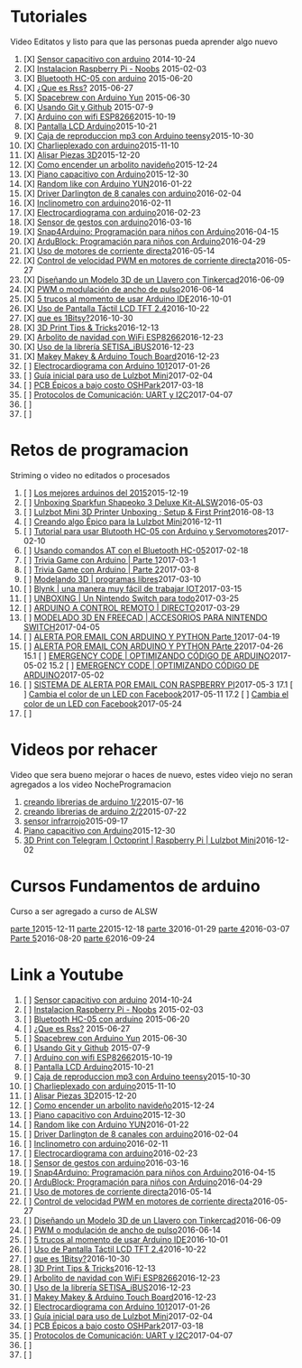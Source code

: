 # Tutoriales

Video Editatos y listo para que las personas pueda aprender algo nuevo

1. [X] [Sensor capacitivo con arduino](cjz_4ZptgqM) 2014-10-24
2. [X] [Instalacion Raspberry Pi - Noobs](okoq7jB9JlQ) 2015-02-03
3. [X] [Bluetooth HC-05 con arduino](hJ6fE5jEQE0) 2015-06-20
4. [X] [¿Que es Rss?](Fa5eW6dwqg0) 2015-06-27
5. [X] [Spacebrew con Arduino Yun](t3W-_fKpXKU) 2015-06-30
6. [X] [Usando Git y Github](JSYltOsC-7Y) 2015-07-9
7. [X] [Arduino con wifi ESP8266](et8N7APQDR8)2015-10-19
8. [X] [Pantalla LCD Arduino](WzRz8D_kq4g)2015-10-21
9. [X] [Caja de reproduccion mp3 con Arduino teensy](BE1gnTG5WXs)2015-10-30
10. [X] [Charlieplexado con arduino](dcrWO3_5DyQ)2015-11-10
11. [X] [Alisar Piezas 3D](VV9V30kku00)2015-12-20
12. [X] [Como encender un arbolito navideño](fPahVpDwTMA)2015-12-24
13. [X] [Piano capacitivo con Arduino](ks67Hznx5B0)2015-12-30
14. [X] [Random like con Arduino YUN](UQjNaGUvkUw)2016-01-22
15. [X] [Driver Darlington de 8 canales con arduino](3RXDO-slIGQ)2016-02-04
16. [X] [Inclinometro con arduino](ZJ2X1XGKsmw)2016-02-11
17. [X] [Electrocardiograma con arduino](9Si4efa434U)2016-02-23
18. [X] [Sensor de gestos con arduino](nqvuJ3lZ_eE)2016-03-16
19. [X] [Snap4Arduino: Programación para niños con Arduino](HUu7BSsmrCY)2016-04-15
20. [X] [ArduBlock: Programación para niños con Arduino](L6L5tG8yI50)2016-04-29
21. [X] [Uso de motores de corriente directa](bJKBZdasuA8)2016-05-14
22. [X] [Control de velocidad PWM en motores de corriente directa](NTbOLwgjrYY)2016-05-27
23. [X] [Diseñando un Modelo 3D de un Llavero con Tinkercad](5Bk5mwhVUmg)2016-06-09
24. [X] [PWM o modulación de ancho de pulso﻿](Px42QJmceN4)2016-06-14
25. [X] [5 trucos al momento de usar Arduino IDE](7slA9vmzAHk)2016-10-01
26. [X] [Uso de Pantalla Táctil LCD TFT 2.4](vkinom4z-lw)2016-10-22
27. [X] [que es 1Bitsy?](TxGa4biWPmo)2016-10-30
28. [X] [3D Print Tips & Tricks](bLd2ZHNsH2c)2016-12-13
29. [X] [Arbolito de navidad con WiFi ESP8266](tXYtJy1MRWQ)2016-12-23
30. [X] [Uso de la librería SETISA_iBUS](1KdUYVedJ9Y)2016-12-23
31. [X] [Makey Makey & Arduino Touch Board](uqxGJPzHXkU)2016-12-23
32. [ ] [Electrocardiograma con Arduino 101](Pb1VbgsZWQU)2017-01-26
33. [ ] [Guía inicial para uso de Lulzbot Mini](pWAQtRJpot0)2017-02-04
34. [ ] [PCB Épicos a bajo costo OSHPark](J4FE_6EJsLw)2017-03-18
35. [ ] [ Protocolos de Comunicación: UART y I2C](M26AVVu96sA)2017-04-07
36. [ ]
37. [ ]

# Retos de programacion

Striming o video no editados o procesados

1. [ ] [Los mejores arduinos del 2015](ylTOJLHV5gI)2015-12-19
2. [ ] [Unboxing Sparkfun Shapeoko 3 Deluxe Kit-ALSW](ggHH_cgsH1E)2016-05-03
3. [ ] [Lulzbot Mini 3D Printer Unboxing ; Setup & First Print](B2v6KVbLUU4)2016-08-13
4. [ ] [Creando algo Épico para la Lulzbot Mini](zIH-5XgnTic)2016-12-11
5. [ ] [Tutorial para usar Blutooth HC-05 con Arduino y Servomotores](i7UQ4wDf2p8)2017-02-10
6. [ ] [Usando comandos AT con el Bluetooth HC-05](zZtIcgNtli8)2017-02-18
7. [ ] [Trivia Game con Arduino | Parte 1](qR5fUygHToM)2017-03-1
8. [ ] [Trivia Game con Arduino | Parte 2](XLOSdEYDUz8)2017-03-8
9. [ ] [Modelando 3D | programas libres](p0-8KJXlqTk)2017-03-10
10. [ ] [Blynk | una manera muy fácil de trabajar IOT](8BbYKbiOt-w)2017-03-15
11. [ ] [UNBOXING | Un Nintendo Switch para todo](pqVxF7Ji5TM)2017-03-25
12. [ ] [ARDUINO A CONTROL REMOTO | DIRECTO](xMntFqEY-7M)2017-03-29
13. [ ] [MODELADO 3D EN FREECAD | ACCESORIOS PARA NINTENDO SWITCH](MDUoSDUt3Q8)2017-04-05
14. [ ] [ALERTA POR EMAIL CON ARDUINO Y PYTHON Parte 1](GsjlnuPXSfw)2017-04-19
14. [ ] [ALERTA POR EMAIL CON ARDUINO Y PYTHON PArte 2](0kgmZFuzlWc)2017-04-26
15.1 [ ] [ EMERGENCY CODE | OPTIMIZANDO CÓDIGO DE ARDUINO](F-1thv52sGk)2017-05-02
15.2 [ ] [ EMERGENCY CODE | OPTIMIZANDO CÓDIGO DE ARDUINO](04t57e8HNyc)2017-05-02
16. [ ] [ SISTEMA DE ALERTA POR EMAIL CON RASPBERRY PI](3E5PNx1Op20)2017-05-3
17.1 [ ] [Cambia el color de un LED con Facebook](Vi8HDhHs-xE)2017-05-11
17.2 [ ] [Cambia el color de un LED con Facebook](o5bF56VaRFw)2017-05-24
18. [ ]

# Videos por rehacer

Video que sera bueno mejorar o haces de nuevo, estes video viejo no seran agregados a los video NocheProgramacion

1. [creando librerias de arduino 1/2](yGHbJ6MM194)2015-07-16
2. [creando librerias de arduino 2/2](A5dPhPOW4MA)2015-07-22
3. [sensor infrarrojo](OLrMowuhXVg)2015-09-17
4. [Piano capacitivo con Arduino](ks67Hznx5B0)2015-12-30
5. [3D Print con Telegram | Octoprint | Raspberry Pi | Lulzbot Mini](asa5ZN-EFWo)2016-12-02

# Cursos Fundamentos de arduino

Curso a ser agregado a curso de ALSW

[parte 1](cAx9zNmpIVw)2015-12-11
[parte 2](DbRNMvZ2VCw)2015-12-18
[parte 3](AKo46-5yn38)2016-01-29
[parte 4](Q3xBRtJzo0s)2016-03-07
[Parte 5](AP8m-9aiRfM)2016-08-20
[parte 6](AeGtpHZ8szU)2016-09-24

# Link a Youtube


1. [ ] [Sensor capacitivo con arduino](cjz_4ZptgqM) 2014-10-24
2. [ ] [Instalacion Raspberry Pi - Noobs](okoq7jB9JlQ) 2015-02-03
3. [ ] [Bluetooth HC-05 con arduino](hJ6fE5jEQE0) 2015-06-20
4. [ ] [¿Que es Rss?](Fa5eW6dwqg0) 2015-06-27
5. [ ] [Spacebrew con Arduino Yun](t3W-_fKpXKU) 2015-06-30
6. [ ] [Usando Git y Github](JSYltOsC-7Y) 2015-07-9
7. [ ] [Arduino con wifi ESP8266](et8N7APQDR8)2015-10-19
8. [ ] [Pantalla LCD Arduino](WzRz8D_kq4g)2015-10-21
9. [ ] [Caja de reproduccion mp3 con Arduino teensy](BE1gnTG5WXs)2015-10-30
10. [ ] [Charlieplexado con arduino](dcrWO3_5DyQ)2015-11-10
11. [ ] [Alisar Piezas 3D](VV9V30kku00)2015-12-20
12. [ ] [Como encender un arbolito navideño](fPahVpDwTMA)2015-12-24
13. [ ] [Piano capacitivo con Arduino](ks67Hznx5B0)2015-12-30
14. [ ] [Random like con Arduino YUN](UQjNaGUvkUw)2016-01-22
15. [ ] [Driver Darlington de 8 canales con arduino](3RXDO-slIGQ)2016-02-04
16. [ ] [Inclinometro con arduino](ZJ2X1XGKsmw)2016-02-11
17. [ ] [Electrocardiograma con arduino](9Si4efa434U)2016-02-23
18. [ ] [Sensor de gestos con arduino](nqvuJ3lZ_eE)2016-03-16
19. [ ] [Snap4Arduino: Programación para niños con Arduino](HUu7BSsmrCY)2016-04-15
20. [ ] [ArduBlock: Programación para niños con Arduino](L6L5tG8yI50)2016-04-29
21. [ ] [Uso de motores de corriente directa](bJKBZdasuA8)2016-05-14
22. [ ] [Control de velocidad PWM en motores de corriente directa](NTbOLwgjrYY)2016-05-27
23. [ ] [Diseñando un Modelo 3D de un Llavero con Tinkercad](5Bk5mwhVUmg)2016-06-09
24. [ ] [PWM o modulación de ancho de pulso﻿](Px42QJmceN4)2016-06-14
25. [ ] [5 trucos al momento de usar Arduino IDE](7slA9vmzAHk)2016-10-01
26. [ ] [Uso de Pantalla Táctil LCD TFT 2.4](vkinom4z-lw)2016-10-22
27. [ ] [que es 1Bitsy?](TxGa4biWPmo)2016-10-30
28. [ ] [3D Print Tips & Tricks](bLd2ZHNsH2c)2016-12-13
29. [ ] [Arbolito de navidad con WiFi ESP8266](tXYtJy1MRWQ)2016-12-23
30. [ ] [Uso de la librería SETISA_iBUS](1KdUYVedJ9Y)2016-12-23
31. [ ] [Makey Makey & Arduino Touch Board](uqxGJPzHXkU)2016-12-23
32. [ ] [Electrocardiograma con Arduino 101](Pb1VbgsZWQU)2017-01-26
33. [ ] [Guía inicial para uso de Lulzbot Mini](pWAQtRJpot0)2017-02-04
34. [ ] [PCB Épicos a bajo costo OSHPark](J4FE_6EJsLw)2017-03-18
35. [ ] [ Protocolos de Comunicación: UART y I2C](M26AVVu96sA)2017-04-07
36. [ ]
37. [ ]
